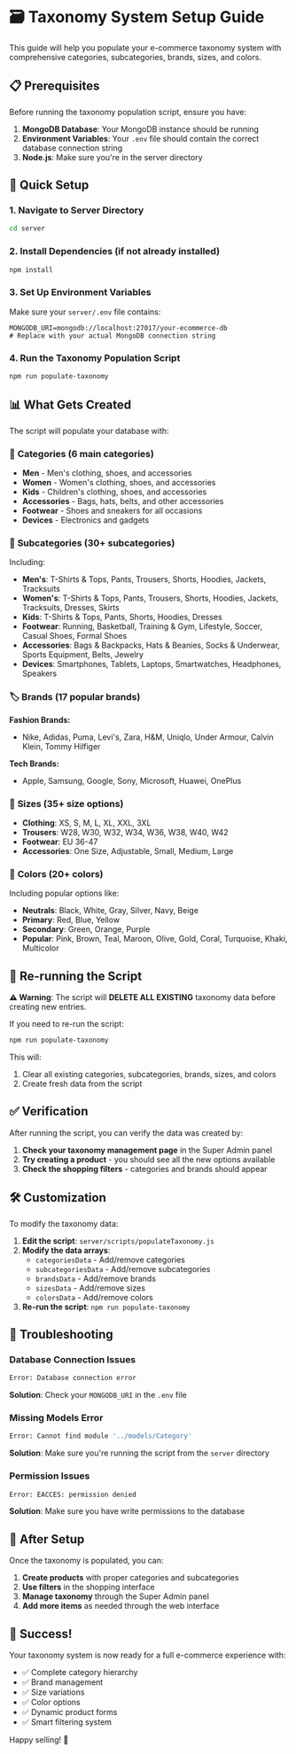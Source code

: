 # 🗃️ Taxonomy System Setup Guide

This guide will help you populate your e-commerce taxonomy system with comprehensive categories, subcategories, brands, sizes, and colors.

## 📋 Prerequisites

Before running the taxonomy population script, ensure you have:

1. **MongoDB Database**: Your MongoDB instance should be running
2. **Environment Variables**: Your `.env` file should contain the correct database connection string
3. **Node.js**: Make sure you're in the server directory

## 🚀 Quick Setup

### 1. Navigate to Server Directory
```bash
cd server
```

### 2. Install Dependencies (if not already installed)
```bash
npm install
```

### 3. Set Up Environment Variables
Make sure your `server/.env` file contains:
```env
MONGODB_URI=mongodb://localhost:27017/your-ecommerce-db
# Replace with your actual MongoDB connection string
```

### 4. Run the Taxonomy Population Script
```bash
npm run populate-taxonomy
```

## 📊 What Gets Created

The script will populate your database with:

### 📁 **Categories (6 main categories)**
- **Men** - Men's clothing, shoes, and accessories
- **Women** - Women's clothing, shoes, and accessories  
- **Kids** - Children's clothing, shoes, and accessories
- **Accessories** - Bags, hats, belts, and other accessories
- **Footwear** - Shoes and sneakers for all occasions
- **Devices** - Electronics and gadgets

### 📂 **Subcategories (30+ subcategories)**
Including:
- **Men's**: T-Shirts & Tops, Pants, Trousers, Shorts, Hoodies, Jackets, Tracksuits
- **Women's**: T-Shirts & Tops, Pants, Trousers, Shorts, Hoodies, Jackets, Tracksuits, Dresses, Skirts
- **Kids**: T-Shirts & Tops, Pants, Shorts, Hoodies, Dresses
- **Footwear**: Running, Basketball, Training & Gym, Lifestyle, Soccer, Casual Shoes, Formal Shoes
- **Accessories**: Bags & Backpacks, Hats & Beanies, Socks & Underwear, Sports Equipment, Belts, Jewelry
- **Devices**: Smartphones, Tablets, Laptops, Smartwatches, Headphones, Speakers

### 🏷️ **Brands (17 popular brands)**
**Fashion Brands:**
- Nike, Adidas, Puma, Levi's, Zara, H&M, Uniqlo, Under Armour, Calvin Klein, Tommy Hilfiger

**Tech Brands:**  
- Apple, Samsung, Google, Sony, Microsoft, Huawei, OnePlus

### 📏 **Sizes (35+ size options)**
- **Clothing**: XS, S, M, L, XL, XXL, 3XL
- **Trousers**: W28, W30, W32, W34, W36, W38, W40, W42
- **Footwear**: EU 36-47
- **Accessories**: One Size, Adjustable, Small, Medium, Large

### 🎨 **Colors (20+ colors)**
Including popular options like:
- **Neutrals**: Black, White, Gray, Silver, Navy, Beige
- **Primary**: Red, Blue, Yellow
- **Secondary**: Green, Orange, Purple
- **Popular**: Pink, Brown, Teal, Maroon, Olive, Gold, Coral, Turquoise, Khaki, Multicolor

## 🔄 Re-running the Script

**⚠️ Warning**: The script will **DELETE ALL EXISTING** taxonomy data before creating new entries.

If you need to re-run the script:
```bash
npm run populate-taxonomy
```

This will:
1. Clear all existing categories, subcategories, brands, sizes, and colors
2. Create fresh data from the script

## ✅ Verification

After running the script, you can verify the data was created by:

1. **Check your taxonomy management page** in the Super Admin panel
2. **Try creating a product** - you should see all the new options available
3. **Check the shopping filters** - categories and brands should appear

## 🛠️ Customization

To modify the taxonomy data:

1. **Edit the script**: `server/scripts/populateTaxonomy.js`
2. **Modify the data arrays**:
   - `categoriesData` - Add/remove categories
   - `subcategoriesData` - Add/remove subcategories  
   - `brandsData` - Add/remove brands
   - `sizesData` - Add/remove sizes
   - `colorsData` - Add/remove colors
3. **Re-run the script**: `npm run populate-taxonomy`

## 🔧 Troubleshooting

### Database Connection Issues
```bash
Error: Database connection error
```
**Solution**: Check your `MONGODB_URI` in the `.env` file

### Missing Models Error
```bash
Error: Cannot find module '../models/Category'
```
**Solution**: Make sure you're running the script from the `server` directory

### Permission Issues
```bash
Error: EACCES: permission denied
```
**Solution**: Make sure you have write permissions to the database

## 📱 After Setup

Once the taxonomy is populated, you can:

1. **Create products** with proper categories and subcategories
2. **Use filters** in the shopping interface
3. **Manage taxonomy** through the Super Admin panel
4. **Add more items** as needed through the web interface

## 🎉 Success!

Your taxonomy system is now ready for a full e-commerce experience with:
- ✅ Complete category hierarchy
- ✅ Brand management
- ✅ Size variations
- ✅ Color options
- ✅ Dynamic product forms
- ✅ Smart filtering system

Happy selling! 🛒 